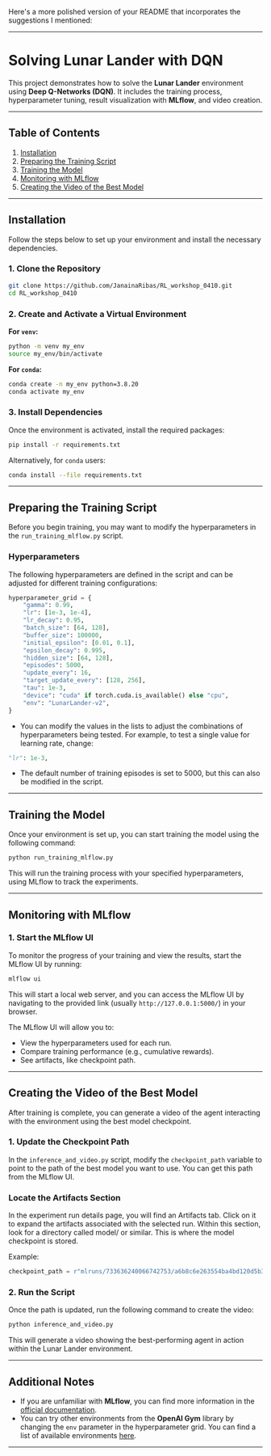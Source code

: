Here's a more polished version of your README that incorporates the suggestions I mentioned:

---

# Solving Lunar Lander with DQN

This project demonstrates how to solve the **Lunar Lander** environment using **Deep Q-Networks (DQN)**. It includes the training process, hyperparameter tuning, result visualization with **MLflow**, and video creation.

---

## Table of Contents

1. [Installation](#installation)
2. [Preparing the Training Script](#preparing-the-training-script)
3. [Training the Model](#training-the-model)
4. [Monitoring with MLflow](#monitoring-with-mlflow)
5. [Creating the Video of the Best Model](#creating-the-video-of-the-best-model)

---

## Installation

Follow the steps below to set up your environment and install the necessary dependencies.

### 1. Clone the Repository

```bash
git clone https://github.com/JanainaRibas/RL_workshop_0410.git
cd RL_workshop_0410
```

### 2. Create and Activate a Virtual Environment

**For `venv`:**

```bash
python -m venv my_env
source my_env/bin/activate
```

**For `conda`:**

```bash
conda create -n my_env python=3.8.20
conda activate my_env
```

### 3. Install Dependencies

Once the environment is activated, install the required packages:

```bash
pip install -r requirements.txt
```

Alternatively, for `conda` users:

```bash
conda install --file requirements.txt
```

---

## Preparing the Training Script

Before you begin training, you may want to modify the hyperparameters in the `run_training_mlflow.py` script.

### Hyperparameters

The following hyperparameters are defined in the script and can be adjusted for different training configurations:

```python
hyperparameter_grid = {
    "gamma": 0.99,
    "lr": [1e-3, 1e-4],
    "lr_decay": 0.95,
    "batch_size": [64, 128],
    "buffer_size": 100000,
    "initial_epsilon": [0.01, 0.1],
    "epsilon_decay": 0.995,
    "hidden_size": [64, 128],
    "episodes": 5000,
    "update_every": 16,
    "target_update_every": [128, 256],
    "tau": 1e-3,
    "device": "cuda" if torch.cuda.is_available() else "cpu",
    "env": "LunarLander-v2",
}
```

- You can modify the values in the lists to adjust the combinations of hyperparameters being tested. For example, to test a single value for learning rate, change:

```python
"lr": 1e-3,
```

- The default number of training episodes is set to 5000, but this can also be modified in the script.

---

## Training the Model

Once your environment is set up, you can start training the model using the following command:

```bash
python run_training_mlflow.py
```

This will run the training process with your specified hyperparameters, using MLflow to track the experiments.

---

## Monitoring with MLflow

### 1. Start the MLflow UI

To monitor the progress of your training and view the results, start the MLflow UI by running:

```bash
mlflow ui
```

This will start a local web server, and you can access the MLflow UI by navigating to the provided link (usually `http://127.0.0.1:5000/`) in your browser.

The MLflow UI will allow you to:

- View the hyperparameters used for each run.
- Compare training performance (e.g., cumulative rewards).
- See artifacts, like checkpoint path.

---

## Creating the Video of the Best Model

After training is complete, you can generate a video of the agent interacting with the environment using the best model checkpoint.

### 1. Update the Checkpoint Path

In the `inference_and_video.py` script, modify the `checkpoint_path` variable to point to the path of the best model you want to use. You can get this path from the MLflow UI.

### Locate the Artifacts Section
In the experiment run details page, you will find an Artifacts tab. Click on it to expand the artifacts associated with the selected run. Within this section, look for a directory called model/ or similar. This is where the model checkpoint is stored.

Example:

```python
checkpoint_path = r"mlruns/733636240066742753/a6b8c6e263554ba4bd120d5b3585c5c7/artifacts/model/"
```

### 2. Run the Script

Once the path is updated, run the following command to create the video:

```bash
python inference_and_video.py
```

This will generate a video showing the best-performing agent in action within the Lunar Lander environment.

---

## Additional Notes

- If you are unfamiliar with **MLflow**, you can find more information in the [official documentation](https://www.mlflow.org/docs/latest/index.html).
- You can try other environments from the **OpenAI Gym** library by changing the `env` parameter in the hyperparameter grid. You can find a list of available environments [here](https://gymnasium.farama.org/).

---

